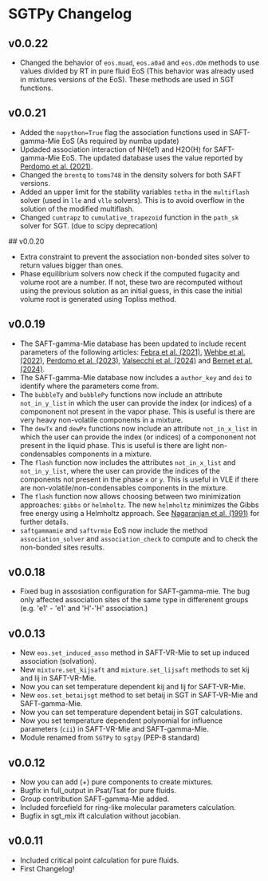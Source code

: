 # SGTPy Changelog

## v0.0.22
* Changed the behavior of `eos.muad`, `eos.a0ad` and `eos.dOm` methods to use values divided by RT in pure fluid EoS (This behavior was already used in mixtures versions of the EoS).  These methods are used in SGT functions.

## v0.0.21
* Added the `nopython=True` flag the association functions used in SAFT-gamma-Mie EoS (As required by numba update)
* Updaded association interaction of NH(e1) and H2O(H) for SAFT-gamma-Mie EoS. The updated database uses the value reported by [Perdomo et al. (2021)](https://doi.org/10.1002/aic.17194).
* Changed the `brentq` to `toms748` in the density solvers for both SAFT versions.
* Added an upper limit for the stability variables `tetha` in the `multiflash` solver (used in `lle` and `vlle` solvers). This is to avoid overflow in the solution of the modified multiflash.
* Changed `cumtrapz` to `cumulative_trapezoid` function in the `path_sk` solver for SGT. (due to scipy deprecation)

## v0.0.20
* Extra constraint to prevent the association non-bonded sites solver to return values bigger than ones.
* Phase equilibrium solvers now check if the computed fugacity and volume root are a number. If not, these two are recomputed without using the previous solution as an initial guess, in this case the initial volume root is generated using Topliss method.

## v0.0.19
* The SAFT-gamma-Mie database has been updated to include recent parameters of the following articles: [Febra et al. (2021)](https://doi.org/10.1016/j.fluid.2021.113002), [Wehbe et al. (2022)](https://doi.org/10.1080/00268976.2023.2197712), [Perdomo et al. (2023)](https://doi.org/10.1016/j.fluid.2022.113635), [Valsecchi et al. (2024)](https://doi.org/10.1016/j.fluid.2023.113952) and [Bernet et al. (2024)](https://doi.org/10.1021/acs.jced.3c00358).
* The SAFT-gamma-Mie database now includes a `author_key` and `doi` to identify where the parameters come from.
* The `bubbleTy` and `bubblePy` functions now include an attribute `not_in_y_list` in which the user can provide the index (or indices) of a compononent not present in the vapor phase. This is useful is there are very heavy non-volatile components in a mixture.  
* The `dewTx` and `dewPx` functions now include an attribute `not_in_x_list` in which the user can provide the index (or indices) of a compononent not present in the liquid phase. This is useful is there are light non-condensables components in a mixture.
* The `flash` function now includes the attributes  `not_in_x_list` and `not_in_y_list`, where the user can provide the indices of the components not present in the phase `x` or `y`. This is useful in VLE if there are non-volatile/non-condensables components in the mixture.
* The `flash` function now allows choosing between two minimization approaches: `gibbs` or `helmholtz`. The  new  `helmholtz` minimizes the Gibbs free energy using a Helmholtz approach. See [Nagaranjan et al. (1991)](https://doi.org/10.1016/0378-3812(91)80011-J) for further details.
* `saftgammamie` and `saftvrmie` EoS now include the method `association_solver` and `association_check` to compute and to check the non-bonded sites results.

## v0.0.18

* Fixed bug in assosiation configuration for SAFT-gamma-mie. The bug only affected association sites of the same type in differenent groups (e.g. 'e1' - 'e1' and 'H'-'H' association.)

## v0.0.13

* New `eos.set_induced_asso` method in SAFT-VR-Mie to set up induced association (solvation).
* New `mixture.set_kijsaft` and `mixture.set_lijsaft` methods to set kij and lij in SAFT-VR-Mie.
* Now you can set temperature dependent kij and lij for SAFT-VR-Mie.
* New `eos.set_betaijsgt` method to set betaij in SGT in SAFT-VR-Mie and SAFT-gamma-Mie.
* Now you can set temperature dependent betaij in SGT calculations.
* Now you set temperature dependent polynomial for influence parameters (`cii`) in SAFT-VR-Mie and SAFT-gamma-Mie.
* Module renamed from `SGTPy` to `sgtpy` (PEP-8 standard)

## v0.0.12

* Now you can add (+) pure components to create mixtures.
* Bugfix in full_output in Psat/Tsat for pure fluids.
* Group contribution SAFT-gamma-Mie added.
* Included forcefield for ring-like molecular parameters calculation.
* Bugfix in sgt_mix ift calculation without jacobian.

## v0.0.11

* Included critical point calculation for pure fluids.
* First Changelog!
